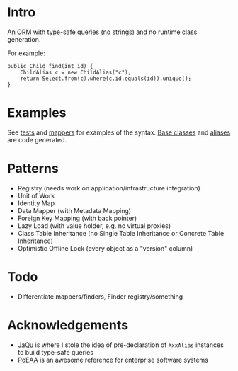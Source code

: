 
Intro
=====

An ORM with type-safe queries (no strings) and no runtime class generation.

For example:

    public Child find(int id) {
        ChildAlias c = new ChildAlias("c");
        return Select.from(c).where(c.id.equals(id)).unique();
    }

Examples
========

See [tests][1] and [mappers][2] for examples of the syntax. [Base classes][3] and [aliases][4] are code generated.

[1]: master/Features/tests/features/domain/ChildTest.java
[2]: master/Features/src/main/features/domain/mappers/ChildMapper.java
[3]: master/Features/src/codegen/features/domain/ChildCodegen.java
[4]: master/Features/src/codegen/features/domain/mappers/ChildAlias.java

Patterns
========

* Registry (needs work on application/infrastructure integration)
* Unit of Work
* Identity Map
* Data Mapper (with Metadata Mapping)
* Foreign Key Mapping (with back pointer)
* Lazy Load (with value holder, e.g. no virtual proxies)
* Class Table Inheritance (no Single Table Inheritance or Concrete Table Inheritance)
* Optimistic Offline Lock (every object as a "version" column)

Todo
====

* Differentiate mappers/finders, Finder registry/something

Acknowledgements
================

* [JaQu][5] is where I stole the idea of pre-declaration of `XxxAlias` instances to build type-safe queries
* [PoEAA][6] is an awesome reference for enterprise software systems

[5]: http://h2database.com/html/jaqu.html
[6]: http://martinfowler.com/books.html#eaa

